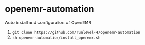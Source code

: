 # openemr-automation
Auto install and configuration of OpenEMR

1. `git clone https://github.com/runlevel-4/openemr-automation`
2. `sh openemr-automation/install_openemr.sh`
